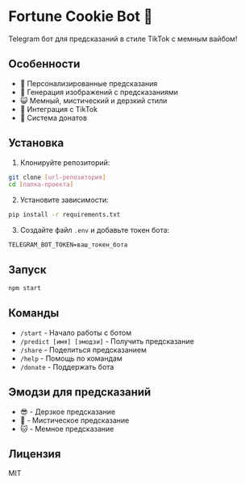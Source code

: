 # Fortune Cookie Bot 🥠

Telegram бот для предсказаний в стиле TikTok с мемным вайбом!

## Особенности

- 🎯 Персонализированные предсказания
- 🎨 Генерация изображений с предсказаниями
- 😺 Мемный, мистический и дерзкий стили
- 📱 Интеграция с TikTok
- 🎁 Система донатов

## Установка

1. Клонируйте репозиторий:
```bash
git clone [url-репозитория]
cd [папка-проекта]
```

2. Установите зависимости:
```bash
pip install -r requirements.txt
```

3. Создайте файл `.env` и добавьте токен бота:
```
TELEGRAM_BOT_TOKEN=ваш_токен_бота
```

## Запуск

```bash
npm start
```

## Команды

- `/start` - Начало работы с ботом
- `/predict [имя] [эмодзи]` - Получить предсказание
- `/share` - Поделиться предсказанием
- `/help` - Помощь по командам
- `/donate` - Поддержать бота

## Эмодзи для предсказаний

- 😎 - Дерзкое предсказание
- 🌙 - Мистическое предсказание
- 🐱 - Мемное предсказание

## Лицензия

MIT 